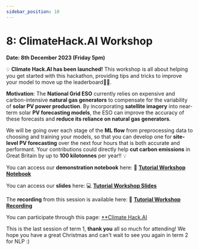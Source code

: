 ```yaml
---
sidebar_position: 10
---
```


# 8: ClimateHack.AI Workshop

**Date: 8th December 2023 (Friday 5pm)**

💡 **Climate Hack.AI has been launched!** This workshop is all about helping you get started with this hackathon, providing tips and tricks to improve your model to move up the leaderboard🙌🏼.

**Motivation**: The **National Grid ESO** currently relies on expensive and carbon-intensive **natural gas generators** to compensate for the variability of **solar PV power production**. By incorporating **satellite imagery** into near-term solar **PV forecasting models**, the ESO can improve the accuracy of these forecasts and **reduce its reliance on natural gas generators**.

We will be going over each stage of the **ML flow** from preprocessing data to choosing and training your models, so that you can develop one for **site-level PV forecasting** over the next four hours that is both accurate and performant. Your contributions could directly help **cut carbon emissions** in Great Britain by up to **100 kilotonnes** per year!! 💡

You can access our **demonstration notebook** here: 📘 [**Tutorial Workshop Notebook**](https://github.com/climatehackai/workshop-materials-2023/blob/main/workshop.ipynb)

You can access our **slides** here: 💻 [**Tutorial Workshop Slides**](https://www.canva.com/design/DAF0bofq91g/IxG-1r8F7sh_ovJeFwi3lA/edit?utm_content=DAF0bofq91g&utm_campaign=designshare&utm_medium=link2&utm_source=sharebutton)

The **recording** from this session is available here: 🎤 [**Tutorial Workshop Recording**](https://youtu.be/Gb23M3zy_yE?si=FGpvPhEY15OfFe7D)

You can participate through this page: [**Climate Hack.AI](https://climatehack-ai.vercel.app/)

This is the last session of term 1, **thank you** all so much for attending! We hope you have a great Christmas and can't wait to see you again in term 2 for NLP :)
